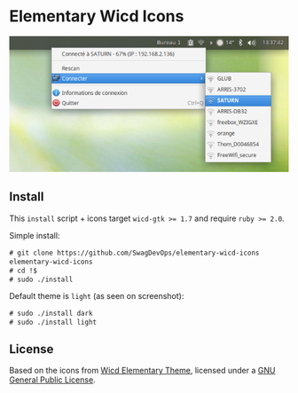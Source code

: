 # Elementary Wicd Icons

![Elementary Wicd Icons](./screenshot.png "Elementary Wicd Icons")

## Install

This ``install`` script + icons target ``wicd-gtk >= 1.7``
and require ``ruby >= 2.0``.

Simple install:

~~~~
# git clone https://github.com/SwagDevOps/elementary-wicd-icons elementary-wicd-icons
# cd !$
# sudo ./install
~~~~

Default theme is ``light`` (as seen on screenshot):

~~~~
# sudo ./install dark
# sudo ./install light
~~~~

## License

Based on the icons from
[Wicd Elementary Theme](http://xfce-look.cp1.hive01.com/content/show.php/Wicd+Elementary+Theme?content=168050),
licensed under a [GNU General Public License](https://www.gnu.org/licenses/gpl.html).
